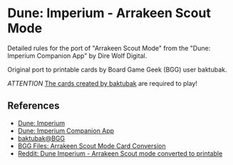 # Dune: Imperium - Arrakeen Scout Mode

Detailed rules for the port of "Arrakeen Scout Mode" from the "Dune: Imperium Companion App" by Dire Wolf Digital. 

Original port to printable cards by Board Game Geek (BGG) user baktubak.

*ATTENTION* [The cards created by baktubak](https://boardgamegeek.com/filepage/230587/arrakeen-scout-mode-card-conversion) are required to play!

## References
- [Dune: Imperium](https://www.direwolfdigital.com/dune-imperium/)
- [Dune: Imperium Companion App](https://play.google.com/store/apps/details?id=com.direwolfdigital.dica)
- [baktubak@BGG](https://boardgamegeek.com/user/baktubak)
- [BGG Files: Arrakeen Scout Mode Card Conversion](https://boardgamegeek.com/filepage/230587/arrakeen-scout-mode-card-conversion)
- [Reddit: Dune Imperium - Arrakeen Scout mode converted to printable](https://www.reddit.com/r/boardgames/comments/qk9pmb/dune_imperium_arrakeen_scout_mode_converted_to/)
